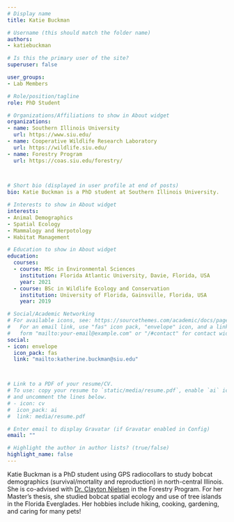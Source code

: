 ```yaml
---
# Display name
title: Katie Buckman

# Username (this should match the folder name)
authors:
- katiebuckman

# Is this the primary user of the site?
superuser: false

user_groups: 
- Lab Members

# Role/position/tagline
role: PhD Student

# Organizations/Affiliations to show in About widget
organizations:
- name: Southern Illinois University
  url: https://www.siu.edu/    
- name: Cooperative Wildlife Research Laboratory
  url: https://wildlife.siu.edu/     
- name: Forestry Program
  url: https://coas.siu.edu/forestry/     
  


# Short bio (displayed in user profile at end of posts)
bio: Katie Buckman is a PhD student at Southern Illinois University.

# Interests to show in About widget
interests:
- Animal Demographics
- Spatial Ecology
- Mammalogy and Herpotology
- Habitat Management    

# Education to show in About widget
education:
  courses:
  - course: MSc in Environmental Sciences
    institution: Florida Atlantic University, Davie, Florida, USA
    year: 2021    
  - course: BSc in Wildlife Ecology and Conservation
    institution: University of Florida, Gainsville, Florida, USA
    year: 2019    

# Social/Academic Networking
# For available icons, see: https://sourcethemes.com/academic/docs/page-builder/#icons
#   For an email link, use "fas" icon pack, "envelope" icon, and a link in the
#   form "mailto:your-email@example.com" or "/#contact" for contact widget.
social:
- icon: envelope
  icon_pack: fas
  link: "mailto:katherine.buckman@siu.edu"



# Link to a PDF of your resume/CV.
# To use: copy your resume to `static/media/resume.pdf`, enable `ai` icons in `params.toml`, 
# and uncomment the lines below.
# - icon: cv
#  icon_pack: ai
#  link: media/resume.pdf

# Enter email to display Gravatar (if Gravatar enabled in Config)
email: ""

# Highlight the author in author lists? (true/false)
highlight_name: false
---
```


Katie Buckman is a PhD student using GPS radiocollars to study bobcat demographics (survival/mortality and reproduction) in north-central Illinois. She is co-advised with [Dr. Clayton Nielsen](https://academics.siu.edu/agriculture/forestry/faculty/nielsen-clay.php) in the Forestry Program. For her Master’s thesis, she studied bobcat spatial ecology and use of tree islands in the Florida Everglades. Her hobbies include hiking, cooking, gardening, and caring for many pets!



